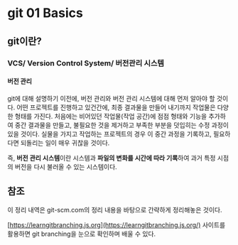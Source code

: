 # git 01 Basics

## git이란?

### VCS/ Version Control System/ 버전관리 시스템

#### 버전 관리

git에 대해 설명하기 이전에, 버전 관리와 버전 관리 시스템에 대해 먼저 알아야 할 것이다. 어떤 프로젝트를 진행하고 있건간에, 최종 결과물을 만들어 내기까지 작업물은 다양한 형태를 가진다. 처음에는 비어있던 작업물(작업 공간)에 점점 형태와 기능을 추가하여 중간 결과물을 만들고, 불필요한 것을 제거하고 부족한 부분을 덧입히는 수정 과정이 있을 것이다. 실물을 가지고 작업하는 프로젝트의 경우 이 중간 과정을 기록하고, 필요하다면 되돌리는 일이 매우 귀찮을 것이다. 

즉, **버전 관리 시스템**이란 시스템과 **파일의 변화를 시간에 따라 기록**하여 과거 특정 시점의 버전을 다시 불러올 수 있는 시스템이다.

## 참조

이 정리 내역은 git-scm.com의 정리 내용을 바탕으로 간략하게 정리해놓은 것이다.

[https://learngitbranching.js.org](https://learngitbranching.js.org/) 사이트를 활용하면 git branching을 눈으로 확인하며 배울 수 있다.